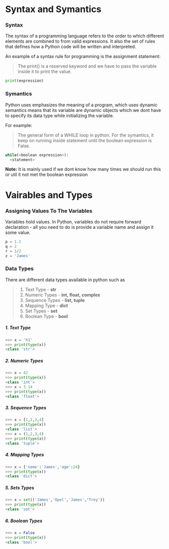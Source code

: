 # Syntax and Symantics

### Syntax
The syntax of a programming language refers to the order to which different elements are combined to from valid expressions. It also the set of rules that defines how a Python code will be written and interpreted.

An example of a syntax rule for programming is the assignment statement:
>The print() is a reserved keyword and we have to pass the variable inside it to print the value.
```python
print(expression)
 ```
 
 ### Symantics
Python uses emphasizes the meaning of a program, which uses dynamic semantics means that its variable are dynamic objects which we dont have to specify its data type while initializing the variable.

For example:
>The general form of a WHILE loop in python. For the symantics, it keep on running inside statement until the boolean expression is False.

```python
while(<boolean expression>):
  <statement>
 ```
 **Note:** It is mainly used if we dont know how many times we should run this or util it not met the boolean expression
 

# Vairables and Types

### Assigning Values To The Variables

Variables hold values. In Python, variables do not require forward declaration - all you need to do is provide a variable name and assign it some value.

```python
p = 1.1
q = 2
r = 1/2
z = 'James'
```

### Data Types

There are different data types available in python such as
> 1. Text Type - **str**
> 2. Numeric Types - **int, float, complex**
> 3. Sequence Types - **list, tuple**
> 4. Mapping Type - **dict**
> 5. Set Types - **set**
> 6. Boolean Type - **bool**

##### 1. Text Type
```python
>>> x = 'h1'
>>> print(type(x))
<class 'str'>
```

##### 2. Numeric Types
```python
>>> x = 42
>>> print(type(x))
<class 'int'>
>>> x = 3.14
>>> print(type(x))
<class 'float'>
```
##### 3. Sequence Types
```python
>>> x = [1,2,3,4]
>>> print(type(x))
<class 'list'>
>>> x = (1,2,3,4)
>>> print(type(x))
<class 'tuple'>
```

##### 4. Mapping Types
```python
>>> x = {'name':'James','age':24}
>>> print(type(x))
<class 'dict'>
```

##### 5. Sets Types
```python
>>> x = set(('James','Opel','James','Troy'))
>>> print(type(x))
<class 'set'>
```

##### 6. Boolean Types
```python
>>> x = False
>>> print(type(x))
<class 'bool'>
```







